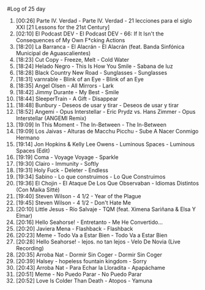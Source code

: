 #Log of 25 day

1. [00:26] Parte IV. Verdad - Parte IV. Verdad - 21 lecciones para el siglo XXI [21 Lessons for the 21st Century]
1. [02:10] El Podcast DEV - El Podcast DEV - 66: If It Isn't the Consequences of My Own F*cking Actions
1. [18:20] La Barranca - El Alacrán - El Alacrán (feat. Banda Sinfónica Municipal de Aguascalientes)
1. [18:23] Cut Copy - Freeze, Melt - Cold Water
1. [18:24] Helado Negro - This Is How You Smile - Sabana de luz
1. [18:28] Black Country New Road - Sunglasses - Sunglasses
1. [18:31] varnrable - Blink of an Eye - Blink of an Eye
1. [18:35] Angel Olsen - All Mirrors - Lark
1. [18:42] Jimmy Durante - My Best - Smile
1. [18:44] SleeperTrain - A Gift - Disappear
1. [18:48] Bunbury - Deseos de usar y tirar - Deseos de usar y tirar
1. [18:52] Angemi - Opus Interstellar - Eric Prydz vs. Hans Zimmer - Opus Interstellar (ANGEMI Remix)
1. [19:09] In This Moment - The In-Between - The In-Between
1. [19:09] Los Jaivas - Alturas de Macchu Picchu - Sube A Nacer Conmigo Hermano
1. [19:14] Jon Hopkins & Kelly Lee Owens - Luminous Spaces - Luminous Spaces (Edit)
1. [19:19] Coma - Voyage Voyage - Sparkle
1. [19:30] Clairo - Immunity - Softly
1. [19:31] Holy Fuck - Deleter - Endless
1. [19:34] Sabino - Lo que construimos - Lo Que Construimos
1. [19:36] El Chojin - El Ataque De Los Que Observaban - Idiomas Distintos (Con Maika Sitté)
1. [19:40] Steven Wilson - 4 1/2 - Year of the Plague
1. [19:45] Steven Wilson - 4 1/2 - Don't Hate Me
1. [20:10] Little Jesus - Río Salvaje - TQM (feat. Ximena Sariñana & Elsa Y Elmar)
1. [20:16] Hello Seahorse! - Entretanto - Me He Convertido...
1. [20:20] Javiera Mena - Flashback - Flashback
1. [20:23] Meme - Todo Va a Estar Bien - Todo Va a Estar Bien
1. [20:28] Hello Seahorse! - lejos. no tan lejos - Velo De Novia (Live Recording)
1. [20:35] Arroba Nat - Dormir Sin Coger - Dormir Sin Coger
1. [20:39] Halsey - hopeless fountain kingdom - Sorry
1. [20:43] Arroba Nat - Para Echar la Lloradita - Apapáchame
1. [20:51] Meme - No Puedo Parar - No Puedo Parar
1. [20:52] Love Is Colder Than Death - Atopos - Yamuna
